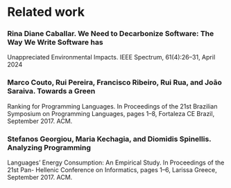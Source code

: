 # Related work

### Rina Diane Caballar. We Need to Decarbonize Software: The Way We Write Software has
Unappreciated Environmental Impacts. IEEE Spectrum, 61(4):26–31, April 2024

### Marco Couto, Rui Pereira, Francisco Ribeiro, Rui Rua, and João Saraiva. Towards a Green
Ranking for Programming Languages. In Proceedings of the 21st Brazilian Symposium on
Programming Languages, pages 1–8, Fortaleza CE Brazil, September 2017. ACM.

### Stefanos Georgiou, Maria Kechagia, and Diomidis Spinellis. Analyzing Programming
Languages’ Energy Consumption: An Empirical Study. In Proceedings of the 21st Pan-
Hellenic Conference on Informatics, pages 1–6, Larissa Greece, September 2017. ACM.
